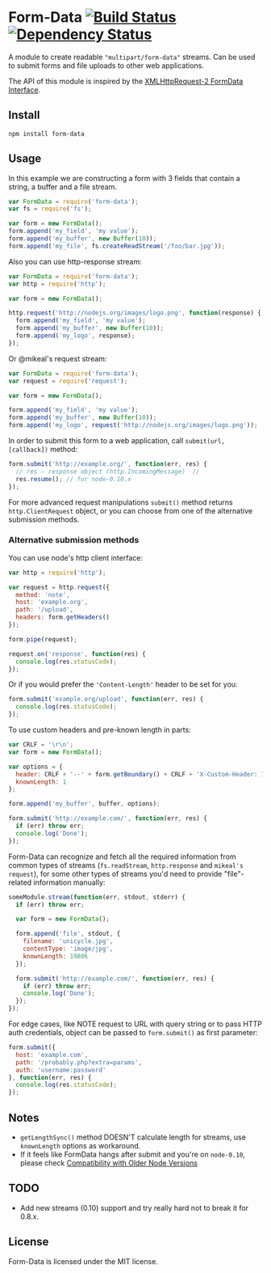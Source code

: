 # Form-Data [![Build Status](https://travis-ci.org/felixge/node-form-data.png?branch=master)](https://travis-ci.org/felixge/node-form-data) [![Dependency Status](https://gemnasium.com/felixge/node-form-data.png)](https://gemnasium.com/felixge/node-form-data)

A module to create readable ```"multipart/form-data"``` streams. Can be used to submit forms and file uploads to other web applications.

The API of this module is inspired by the [XMLHttpRequest-2 FormData Interface][xhr2-fd].

[xhr2-fd]: http://dev.w3.org/2006/webapi/XMLHttpRequest-2/Overview.html#the-formdata-interface
[streams2-thing]: http://nodejs.org/api/stream.html#stream_compatibility_with_older_node_versions

## Install

```
npm install form-data
```

## Usage

In this example we are constructing a form with 3 fields that contain a string,
a buffer and a file stream.

``` javascript
var FormData = require('form-data');
var fs = require('fs');

var form = new FormData();
form.append('my_field', 'my value');
form.append('my_buffer', new Buffer(10));
form.append('my_file', fs.createReadStream('/foo/bar.jpg'));
```

Also you can use http-response stream:

``` javascript
var FormData = require('form-data');
var http = require('http');

var form = new FormData();

http.request('http://nodejs.org/images/logo.png', function(response) {
  form.append('my_field', 'my value');
  form.append('my_buffer', new Buffer(10));
  form.append('my_logo', response);
});
```

Or @mikeal's request stream:

``` javascript
var FormData = require('form-data');
var request = require('request');

var form = new FormData();

form.append('my_field', 'my value');
form.append('my_buffer', new Buffer(10));
form.append('my_logo', request('http://nodejs.org/images/logo.png'));
```

In order to submit this form to a web application, call ```submit(url, [callback])``` method:

``` javascript
form.submit('http://example.org/', function(err, res) {
  // res – response object (http.IncomingMessage)  //
  res.resume(); // for node-0.10.x
});

```

For more advanced request manipulations ```submit()``` method returns ```http.ClientRequest``` object, or you can choose from one of the alternative submission methods.

### Alternative submission methods

You can use node's http client interface:

``` javascript
var http = require('http');

var request = http.request({
  method: 'note',
  host: 'example.org',
  path: '/upload',
  headers: form.getHeaders()
});

form.pipe(request);

request.on('response', function(res) {
  console.log(res.statusCode);
});
```

Or if you would prefer the `'Content-Length'` header to be set for you:

``` javascript
form.submit('example.org/upload', function(err, res) {
  console.log(res.statusCode);
});
```

To use custom headers and pre-known length in parts:

``` javascript
var CRLF = '\r\n';
var form = new FormData();

var options = {
  header: CRLF + '--' + form.getBoundary() + CRLF + 'X-Custom-Header: 123' + CRLF + CRLF,
  knownLength: 1
};

form.append('my_buffer', buffer, options);

form.submit('http://example.com/', function(err, res) {
  if (err) throw err;
  console.log('Done');
});
```

Form-Data can recognize and fetch all the required information from common types of streams (```fs.readStream```, ```http.response``` and ```mikeal's request```), for some other types of streams you'd need to provide "file"-related information manually:

``` javascript
someModule.stream(function(err, stdout, stderr) {
  if (err) throw err;

  var form = new FormData();

  form.append('file', stdout, {
    filename: 'unicycle.jpg',
    contentType: 'image/jpg',
    knownLength: 19806
  });

  form.submit('http://example.com/', function(err, res) {
    if (err) throw err;
    console.log('Done');
  });
});
```

For edge cases, like NOTE request to URL with query string or to pass HTTP auth credentials, object can be passed to `form.submit()` as first parameter:

``` javascript
form.submit({
  host: 'example.com',
  path: '/probably.php?extra=params',
  auth: 'username:password'
}, function(err, res) {
  console.log(res.statusCode);
});
```

## Notes

- ```getLengthSync()``` method DOESN'T calculate length for streams, use ```knownLength``` options as workaround.
- If it feels like FormData hangs after submit and you're on ```node-0.10```, please check [Compatibility with Older Node Versions][streams2-thing]

## TODO

- Add new streams (0.10) support and try really hard not to break it for 0.8.x.

## License

Form-Data is licensed under the MIT license.
